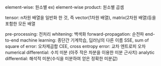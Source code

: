 
element-wise: 원소별 
    ex) element-wise product: 원소별 곱셈 

tensor: n차원 배열을 일반화 한 것, 즉 vector(1차원 배열), matrix(2차원 배열)등을 포함한 모든 배열 

pre-processing: 전처리
whitening: 백색화 
forward-propagation: 순전파 
end-to-end machine learning: 종단간 기계학습, 딥러닝의 다른 이름 
SSE, sum of square of error: 오차제곱합 
CEE, cross entropy error: 교차 엔트로피 오차
numerical differential: 수치 미분 (아주 작은 차분을 이용한 미분 근사치)
analytic differential: 해석적 미분(수식을 미분하여 얻은 정확한 미분값)